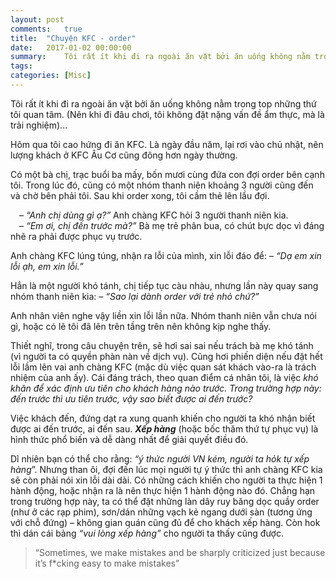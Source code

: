 ```yaml
---
layout: post
comments:   true
title:  "Chuyện KFC - order"
date:   2017-01-02 00:00:00
summary:    Tôi rất ít khi đi ra ngoài ăn vặt bởi ăn uống không nằm trong top những thứ tôi quan tâm. (Nên khi đi đâu chơi, tôi không đặt nặng vấn đề ẩm thực, mà là trải nghiệm)... Hôm qua tôi cao hứng đi ăn KFC. Là ngày đầu năm, lại rơi vào chủ nhật, nên lượng khách ở KFC Âu Cơ cũng đông hơn ngày thường.
tags:	
categories: [Misc]
---
```



Tôi rất ít khi đi ra ngoài ăn vặt bởi ăn uống không nằm trong top những thứ tôi quan tâm. (Nên khi đi đâu chơi, tôi không đặt nặng vấn đề ẩm thực, mà là trải nghiệm)...

Hôm qua tôi cao hứng đi ăn KFC. Là ngày đầu năm, lại rơi vào chủ nhật, nên lượng khách ở KFC Âu Cơ cũng đông hơn ngày thường.


Có một bà chị, trạc buổi ba mấy, bốn mươi cùng đứa con đợi order bên cạnh tôi. Trong lúc đó, cũng có một nhóm thanh niên khoảng 3 người cũng đến và chờ bên phải tôi. Sau khi order xong, tôi cầm thẻ lên lầu đợi.

&emsp;– *“Anh chị dùng gì ạ?”* Anh chàng KFC hỏi 3 người thanh niên kia.<br>
&emsp;– *“Em ơi, chị đến trước mà?”* Bà mẹ trẻ phân bua, có chút bực dọc vì đáng nhẽ ra phải được phục vụ trước.

Anh chàng KFC lúng túng, nhận ra lỗi của mình, xin lỗi đáo để: – *“Dạ em xin lỗi ạh, em xin lỗi.”*

Hẳn là một người khó tánh, chị tiếp tục càu nhàu, nhưng lần này quay sang nhóm thanh niên kia: – *“Sao lại dành order với trẻ nhỏ chứ?”*

Anh nhân viên nghe vậy liền xin lỗi lần nữa. Nhóm thanh niên vẫn chưa nói gì, hoặc có lẽ tôi đã lên trên tầng trên nên không kịp nghe thấy.

Thiết nghĩ, trong câu chuyện trên, sẽ hơi sai sai nếu trách bà mẹ khó tánh (vì người ta có quyền phàn nàn về dịch vụ). Cũng hơi phiến diện nếu đặt hết lỗi lầm lên vai anh chàng KFC (mặc dù việc quan sát khách vào-ra là trách nhiệm của anh ấy). Cái đáng trách, theo quan điểm cá nhân tôi, là việc *khó khăn để xác định ưu tiên cho khách hàng nào trước. Trong trường hợp này: đến trước thì ưu tiên trước, vậy sao biết được ai đến trước?*

Việc khách đến, đứng dạt ra xung quanh khiến cho người ta khó nhận biết được ai đến trước, ai đến sau. ***Xếp hàng*** (hoặc bốc thăm thứ tự phục vụ) là hình thức phổ biến và dễ dàng nhất để giải quyết điều đó.

Dĩ nhiên bạn có thể cho rằng: *“ý thức người VN kém, người ta hỏk tự xếp hàng*”. Nhưng than ôi, đợi đến lúc mọi người tự ý thức thì anh chàng KFC kia sẽ còn phải nói xin lỗi dài dài. Có những cách khiến cho người ta thực hiện 1 hành động, hoặc nhận ra là nên thực hiện 1 hành động nào đó. Chẳng hạn trong trường hợp này, ta có thể đặt những làn dây ruy băng dọc quầy order (như ở các rạp phim), sơn/dán những vạch kẻ ngang dưới sàn (tương ứng với chỗ đứng) – không gian quán cũng đủ để cho khách xếp hàng. Còn hok thì dán cái bảng *“vui lòng xếp hàng”* cho người ta thấy cũng được.

> “Sometimes, we make mistakes and be sharply criticized just because it’s f*cking easy to make mistakes”
